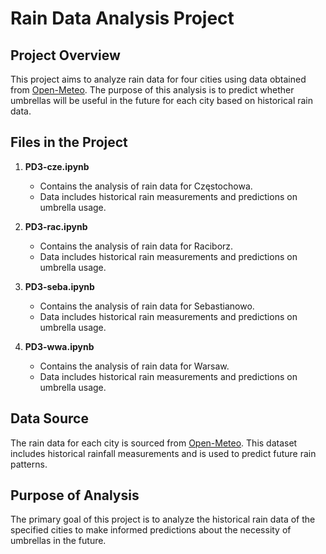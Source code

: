 # Rain Data Analysis Project

## Project Overview
This project aims to analyze rain data for four cities using data obtained from [Open-Meteo](https://open-meteo.com/). The purpose of this analysis is to predict whether umbrellas will be useful in the future for each city based on historical rain data.
## Files in the Project

1. **PD3-cze.ipynb**
   - Contains the analysis of rain data for Częstochowa.
   - Data includes historical rain measurements and predictions on umbrella usage.

2. **PD3-rac.ipynb**
   - Contains the analysis of rain data for Raciborz.
   - Data includes historical rain measurements and predictions on umbrella usage.

3. **PD3-seba.ipynb**
   - Contains the analysis of rain data for Sebastianowo.
   - Data includes historical rain measurements and predictions on umbrella usage.

4. **PD3-wwa.ipynb**
   - Contains the analysis of rain data for Warsaw.
   - Data includes historical rain measurements and predictions on umbrella usage.

## Data Source
The rain data for each city is sourced from [Open-Meteo](https://open-meteo.com/). This dataset includes historical rainfall measurements and is used to predict future rain patterns.

## Purpose of Analysis
The primary goal of this project is to analyze the historical rain data of the specified cities to make informed predictions about the necessity of umbrellas in the future. 
